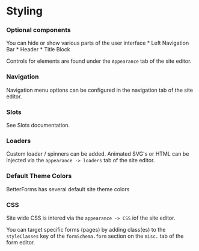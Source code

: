 # Styling

### Optional components
You can hide or show various parts of the user interface
    * Left Navigation Bar
    * Header
    * Title Block
    
Controls for elements are found under the `Appearance` tab of the site editor.
    
### Navigation 
Navigation menu options can be configured in the navigation tab of the site editor.

### Slots     
See Slots documentation. 

### Loaders
Custom loader / spinners can be added. Animated SVG's or HTML can be injected via the  `appearance -> loaders` tab of the site editor.
    
### Default Theme Colors
BetterForms has several default site theme colors

### CSS
Site wide CSS is intered via the `appearance -> CSS` iof the site editor.

You can target specific forms  (pages) by adding class(es) to the `styleClasses` key of the `formSchema.form` section on the `misc.` tab of the form editor.


